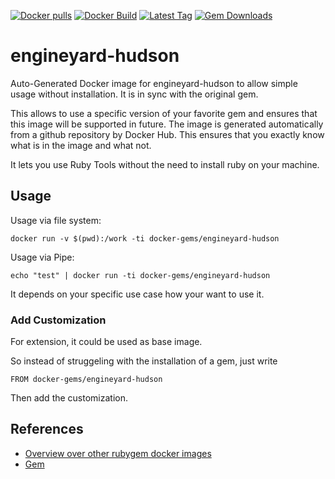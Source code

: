 [![Docker pulls](https://img.shields.io/docker/pulls/rubygem/engineyard-hudson.svg)](https://hub.docker.com/r/rubygem/engineyard-hudson/)
[![Docker Build](https://img.shields.io/docker/automated/rubygem/engineyard-hudson.svg)](https://hub.docker.com/r/rubygem/engineyard-hudson/)
[![Latest Tag](https://img.shields.io/github/tag/docker-rubygem/engineyard-hudson.svg)](https://hub.docker.com/r/rubygem/engineyard-hudson/)
[![Gem Downloads](https://img.shields.io/gem/dt/engineyard-hudson.svg)](https://rubygems.org/gems/engineyard-hudson/)
# engineyard-hudson

Auto-Generated Docker image for engineyard-hudson to allow simple usage without installation.
It is in sync with the original gem.

This allows to use a specific version of your favorite gem and ensures that this image will be supported in future.
The image is generated automatically from a github repository by Docker Hub.
This ensures that you exactly know what is in the image and what not.

It lets you use Ruby Tools without the need to install ruby on your machine.

## Usage

Usage via file system:

`docker run -v $(pwd):/work -ti docker-gems/engineyard-hudson`

Usage via Pipe:

`echo "test" | docker run -ti docker-gems/engineyard-hudson`

It depends on your specific use case how your want to use it.

### Add Customization

For extension, it could be used as base image.

So instead of struggeling with the installation of a gem, just write

`FROM docker-gems/engineyard-hudson`

Then add the customization.

## References

 - [Overview over other rubygem docker images](https://github.com/thinkbot/docker-rubygem)
 - [Gem](https://rubygems.org/gems/engineyard-hudson/)
